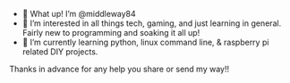 - 👋 What up! I’m @middleway84
- 👀 I’m interested in all things tech, gaming, and just learning in general. Fairly new to programming and soaking it all up!
- 🌱 I’m currently learning python, linux command line, & raspberry pi related DIY projects.

Thanks in advance for any help you share or send my way!!
